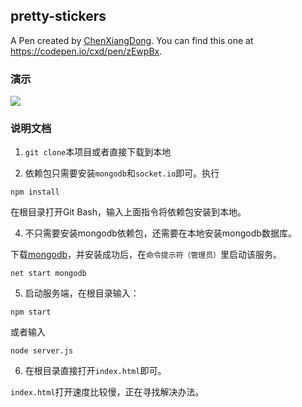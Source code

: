 ## pretty-stickers

 A Pen created by [ChenXiangDong](https://codepen.io/cxd). You can find this one at https://codepen.io/cxd/pen/zEwpBx.
 
 ### 演示
 
 ![](https://github.com/lonkecxd/pretty-stickers/blob/master/display.gif)
 
 ### 说明文档

 1. `git clone`本项目或者直接下载到本地
 
 2. 依赖包只需要安装`mongodb`和`socket.io`即可。执行
```npm
npm install
```
在根目录打开Git Bash，输入上面指令将依赖包安装到本地。

4. 不只需要安装mongodb依赖包，还需要在本地安装mongodb数据库。

下载[mongodb](https://www.mongodb.com/download-center#community)，并安装成功后，在`命令提示符（管理员）`里启动该服务。
```npm
net start mongodb
```

5. 启动服务端，在根目录输入：
```npm
npm start
```
或者输入
```npm
node server.js
```
6. 在根目录直接打开`index.html`即可。

 `index.html`打开速度比较慢，正在寻找解决办法。

 
 
